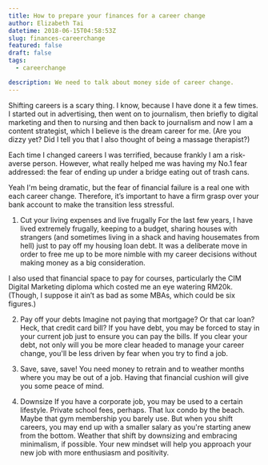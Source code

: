 ```yaml
---
title: How to prepare your finances for a career change
author: Elizabeth Tai
datetime: 2018-06-15T04:58:53Z
slug: finances-careerchange
featured: false
draft: false
tags:
  - careerchange

description: We need to talk about money side of career change.
---
```


Shifting careers is a scary thing. I know, because I have done it a few times. I started out in advertising, then went on to journalism, then briefly to digital marketing and then to nursing and then back to journalism and now I am a content strategist, which I believe is the dream career for me. (Are you dizzy yet? Did I tell you that I also thought of being a massage therapist?)

Each time I changed careers I was terrified, because frankly I am a risk-averse person. However, what really helped me was having my No.1 fear addressed: the fear of ending up under a bridge eating out of trash cans.

Yeah I'm being dramatic, but the fear of financial failure is a real one with each career change. Therefore, it’s important to have a firm grasp over your bank account to make the transition less stressful.

1. Cut your living expenses and live frugally
   For the last few years, I have lived extremely frugally, keeping to a budget, sharing houses with strangers (and sometimes living in a shack and having housemates from hell) just to pay off my housing loan debt. It was a deliberate move in order to free me up to be more nimble with my career decisions without making money as a big consideration.

I also used that financial space to pay for courses, particularly the CIM Digital Marketing diploma which costed me an eye watering RM20k. (Though, I suppose it ain’t as bad as some MBAs, which could be six figures.)

2. Pay off your debts
   Imagine not paying that mortgage? Or that car loan? Heck, that credit card bill? If you have debt, you may be forced to stay in your current job just to ensure you can pay the bills. If you clear your debt, not only will you be more clear headed to manage your career change, you'll be less driven by fear when you try to find a job.

3. Save, save, save!
   You need money to retrain and to weather months where you may be out of a job. Having that financial cushion will give you some peace of mind.

4. Downsize
   If you have a corporate job, you may be used to a certain lifestyle. Private school fees, perhaps. That lux condo by the beach. Maybe that gym membership you barely use. But when you shift careers, you may end up with a smaller salary as you're starting anew from the bottom. Weather that shift by downsizing and embracing minimalism, if possible. Your new mindset will help you approach your new job with more enthusiasm and positivity.
